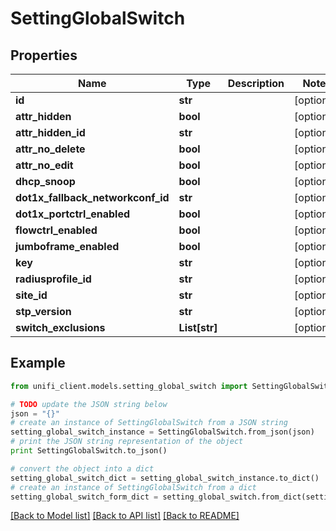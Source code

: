 # SettingGlobalSwitch


## Properties

Name | Type | Description | Notes
------------ | ------------- | ------------- | -------------
**id** | **str** |  | [optional] 
**attr_hidden** | **bool** |  | [optional] 
**attr_hidden_id** | **str** |  | [optional] 
**attr_no_delete** | **bool** |  | [optional] 
**attr_no_edit** | **bool** |  | [optional] 
**dhcp_snoop** | **bool** |  | [optional] 
**dot1x_fallback_networkconf_id** | **str** |  | [optional] 
**dot1x_portctrl_enabled** | **bool** |  | [optional] 
**flowctrl_enabled** | **bool** |  | [optional] 
**jumboframe_enabled** | **bool** |  | [optional] 
**key** | **str** |  | [optional] 
**radiusprofile_id** | **str** |  | [optional] 
**site_id** | **str** |  | [optional] 
**stp_version** | **str** |  | [optional] 
**switch_exclusions** | **List[str]** |  | [optional] 

## Example

```python
from unifi_client.models.setting_global_switch import SettingGlobalSwitch

# TODO update the JSON string below
json = "{}"
# create an instance of SettingGlobalSwitch from a JSON string
setting_global_switch_instance = SettingGlobalSwitch.from_json(json)
# print the JSON string representation of the object
print SettingGlobalSwitch.to_json()

# convert the object into a dict
setting_global_switch_dict = setting_global_switch_instance.to_dict()
# create an instance of SettingGlobalSwitch from a dict
setting_global_switch_form_dict = setting_global_switch.from_dict(setting_global_switch_dict)
```
[[Back to Model list]](../README.md#documentation-for-models) [[Back to API list]](../README.md#documentation-for-api-endpoints) [[Back to README]](../README.md)


